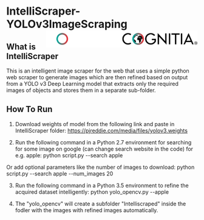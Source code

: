 # IntelliScraper-YOLOv3ImageScraping <img src=images/cognitia-l.png#gh-light-mode-only width="200" align="right"> <img src=images/cognitia-d.png#gh-dark-mode-only width="200" align="right">

## What is IntelliScraper
This is an intelligent image scraper for the web that uses a simple python web scraper to generate images which are then refined based on output from a YOLO v3 Deep Learning model that extracts only the required images of objects and stores them in a separate sub-folder.

## How To Run
1. Download weights of model from the following link and paste in IntelliScraper folder:
https://pjreddie.com/media/files/yolov3.weights

2. Run the following command in a Python 2.7 environment for searching for some image on google (can change search website in the code) for e.g. apple:
	python script.py --search apple

Or add optional parameters like the number of images to download:
	python script.py --search apple  --num_images 20

3. Run the following command in a Python 3.5 environment to refine the acquired dataset intelligently:
	python yolo_opencv.py --apple

4. The "yolo_opencv" will create a subfolder "Intelliscraped" inside the fodler with the images with refined images automatically.
